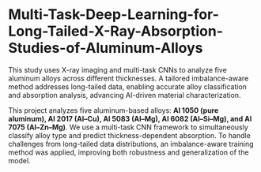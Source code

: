 # Multi-Task-Deep-Learning-for-Long-Tailed-X-Ray-Absorption-Studies-of-Aluminum-Alloys
This study uses X-ray imaging and multi-task CNNs to analyze five aluminum alloys across different thicknesses. A tailored imbalance-aware method addresses long-tailed data, enabling accurate alloy classification and absorption analysis, advancing AI-driven material characterization.

This project analyzes five aluminum-based alloys: **Al 1050 (pure aluminum), Al 2017 (Al–Cu), Al 5083 (Al–Mg), Al 6082 (Al–Si–Mg), and Al 7075 (Al–Zn–Mg)**. We use a multi-task CNN framework to simultaneously classify alloy type and predict thickness-dependent absorption. To handle challenges from long-tailed data distributions, an imbalance-aware training method was applied, improving both robustness and generalization of the model.
